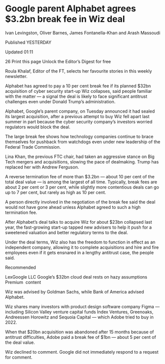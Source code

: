 # Google parent Alphabet agrees $3.2bn break fee in Wiz deal

Ivan Levingston, Oliver Barnes, James Fontanella-Khan and Arash Massoudi

Published
YESTERDAY

Updated
01:11

26
Print this page
Unlock the Editor’s Digest for free

Roula Khalaf, Editor of the FT, selects her favourite stories in this weekly newsletter.

Alphabet has agreed to pay a 10 per cent break fee if its planned $32bn acquisition of cyber security start-up Wiz collapses, said people familiar with the matter — a signal the deal is likely to face significant antitrust challenges even under Donald Trump’s administration.

Alphabet, Google’s parent company, on Tuesday announced it had sealed its largest acquisition, after a previous attempt to buy Wiz fell apart last summer in part because the cyber security company’s investors worried regulators would block the deal.

The large break fee shows how technology companies continue to brace themselves for pushback from watchdogs even under new leadership of the Federal Trade Commission.

Lina Khan, the previous FTC chair, had taken an aggressive stance on Big Tech mergers and acquisitions, slowing the pace of dealmaking. Trump has replaced her with Andrew Ferguson.

A reverse termination fee of more than $3.2bn — about 10 per cent of the total deal value — is among the largest of all time. Typically, break fees are about 2 per cent or 3 per cent, while slightly more contentious deals can go up to 7 per cent, but rarely as high as 10 per cent.

A person directly involved in the negotiation of the break fee said the deal would not have gone ahead unless Alphabet agreed to such a high termination fee.

After Alphabet’s deal talks to acquire Wiz for about $23bn collapsed last year, the fast-growing start-up tapped new advisers to help it push for a sweetened valuation and better regulatory terms to the deal.

Under the deal terms, Wiz also has the freedom to function in effect as an independent company, allowing it to complete acquisitions and hire and fire employees even if it gets ensnared in a lengthy antitrust case, the people said.

Recommended

LexGoogle LLC
Google’s $32bn cloud deal rests on hazy assumptions Premium
 content

Wiz was advised by Goldman Sachs, while Bank of America advised Alphabet.

Wiz shares many investors with product design software company Figma — including Silicon Valley venture capital funds Index Ventures, Greenoaks, Andreessen Horowitz and Sequoia Capital — which Adobe tried to buy in 2022.

When that $20bn acquisition was abandoned after 15 months because of antitrust difficulties, Adobe paid a break fee of $1bn — about 5 per cent of the deal value.

Wiz declined to comment. Google did not immediately respond to a request for comment.